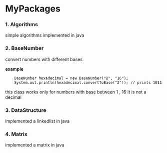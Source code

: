 # MyPackages

### 1. Algorithms

simple algorithms implemented in java

### 2. BaseNumber

convert numbers with different bases

**example**
```
    BaseNumber hexadecimal = new BaseNumber("B", "16");
    System.out.println(hexadecimal.convertToBase("2")); // prints 1011
```
this class works only for numbers with base between 1 , 16 It is not a decimal

### 3. DataStructure

implemented a linkedlist in java

### 4. Matrix

implemented a matrix in java
